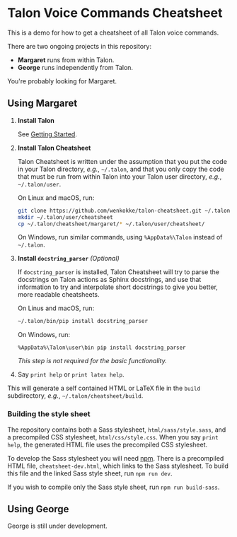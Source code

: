 # Talon Voice Commands Cheatsheet

This is a demo for how to get a cheatsheet of all Talon voice commands.

There are two ongoing projects in this repository:

- **Margaret** runs from within Talon.
- **George** runs independently from Talon.

You're probably looking for Margaret.

## Using Margaret

1. **Install Talon**

   See [Getting Started][talon-getting-started].

2. **Install Talon Cheatsheet**

   Talon Cheatsheet is written under the assumption that you put the code in your Talon directory,
   _e.g._, `~/.talon`, and that you only copy the code that must be run from within Talon into your
   Talon user directory, _e.g._, `~/.talon/user`.

   On Linux and macOS, run:

   ```bash
   git clone https://github.com/wenkokke/talon-cheatsheet.git ~/.talon/cheatsheet
   mkdir ~/.talon/user/cheatsheet
   cp ~/.talon/cheatsheet/margaret/* ~/.talon/user/cheatsheet/
   ```

   On Windows, run similar commands, using `%AppData%\Talon` instead of `~/.talon`.

3. **Install `docstring_parser`** _(Optional)_

   If `docstring_parser` is installed, Talon Cheatsheet will try to parse the docstrings
   on Talon actions as Sphinx docstrings, and use that information to try and interpolate
   short docstrings to give you better, more readable cheatsheets.

   On Linus and macOS, run:

   ```bash
   ~/.talon/bin/pip install docstring_parser
   ```

   On Windows, run:

   ```batch
   %AppData%\Talon\user\bin pip install docstring_parser
   ```

   _This step is not required for the basic functionality._

4. Say `print help` or `print latex help`.

This will generate a self contained HTML or LaTeX file in the `build` subdirectory, _e.g._, `~/.talon/cheatsheet/build`.

### Building the style sheet

The repository contains both a Sass stylesheet, `html/sass/style.sass`, and a precompiled CSS stylesheet, `html/css/style.css`.
When you say `print help`, the generated HTML file uses the precompiled CSS stylesheet.

To develop the Sass stylesheet you will need [npm][install-npm].
There is a precompiled HTML file, `cheatsheet-dev.html`, which links to the Sass stylesheet.
To build this file and the linked Sass style sheet, run `npm run dev`.

If you wish to compile only the Sass style sheet, run `npm run build-sass`.

[talon-getting-started]: https://talonvoice.com/docs/index.html#getting-started
[talon-getting-scripts]: https://talonvoice.com/docs/index.html#getting-scripts
[install-npm]: https://nodejs.org/en/

## Using George

George is still under development.
